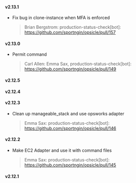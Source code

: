 #### v2.13.1
* Fix bug in clone-instance when MFA is enforced

  > Brian Bergstrom: production-status-check[bot]: https://github.com/sportngin/opsicle/pull/157

#### v2.13.0
* Permit command

  > Carl Allen: Emma Sax, production-status-check[bot]: https://github.com/sportngin/opsicle/pull/149

#### v2.12.5
#### v2.12.4
#### v2.12.3
* Clean up manageable_stack and use opsworks adapter

  > Emma Sax: production-status-check[bot]: https://github.com/sportngin/opsicle/pull/146

#### v2.12.2
* Make EC2 Adapter and use it with command files

  > Emma Sax: production-status-check[bot]: https://github.com/sportngin/opsicle/pull/145

#### v2.12.1
